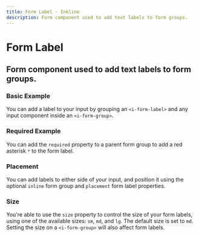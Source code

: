 ```yaml
---
title: Form Label - Inkline
description: Form component used to add text labels to form groups. 
---
```


<script setup>
import {
    IFormLabelBasicExample,
    IFormLabelPlacementExample,
    IFormLabelRequiredExample,
    IFormLabelSizeVariantsExample
} from '@inkline/inkline/components/IForm/components/IFormLabel/examples';
import { default as IFormLabelBasicExampleHTML } from '@inkline/inkline/components/IForm/components/IFormLabel/examples/basic.html?raw';
import { default as IFormLabelBasicExampleJS } from '@inkline/inkline/components/IForm/components/IFormLabel/examples/basic.js?raw';
import { default as IFormLabelPlacementExampleHTML } from '@inkline/inkline/components/IForm/components/IFormLabel/examples/placement.html?raw';
import { default as IFormLabelPlacementExampleJS } from '@inkline/inkline/components/IForm/components/IFormLabel/examples/placement.js?raw';
import { default as IFormLabelRequiredExampleHTML } from '@inkline/inkline/components/IForm/components/IFormLabel/examples/required.html?raw';
import { default as IFormLabelRequiredExampleJS } from '@inkline/inkline/components/IForm/components/IFormLabel/examples/required.js?raw';
import { default as IFormLabelSizeVariantsExampleHTML } from '@inkline/inkline/components/IForm/components/IFormLabel/examples/size-variants.html?raw';
import { default as IFormLabelSizeVariantsExampleJS } from '@inkline/inkline/components/IForm/components/IFormLabel/examples/size-variants.js?raw';
</script>

# Form Label
## Form component used to add text labels to form groups. 

### Basic Example
You can add a label to your input by grouping an `<i-form-label>` and any input component inside an `<i-form-group>`. 

<example :component="IFormLabelBasicExample" :html="IFormLabelBasicExampleHTML" :js="IFormLabelBasicExampleJS"></example>

### Required Example
You can add the `required` property to a parent form group to add a red asterisk `*` to the form label. 

<example :component="IFormLabelRequiredExample" :html="IFormLabelRequiredExampleHTML" :js="IFormLabelRequiredExampleJS"></example>

### Placement
You can add labels to either side of your input, and position it using the optional `inline` form group and `placement` form label properties.

<example :component="IFormLabelPlacementExample" :html="IFormLabelPlacementExampleHTML" :js="IFormLabelPlacementExampleJS"></example>

### Size
You're able to use the `size` property to control the size of your form labels, using one of the available sizes: `sm`, `md`, and `lg`. The default size is set to `md`. Setting the size on a `<i-form-group>` will also affect form labels.

<example :component="IFormLabelSizeVariantsExample" :html="IFormLabelSizeVariantsExampleHTML" :js="IFormLabelSizeVariantsExampleJS"></example>
